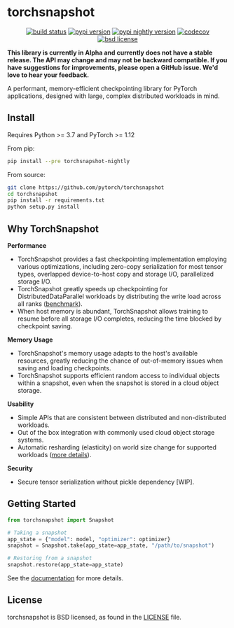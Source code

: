 # torchsnapshot

<p align="center">
<a href="https://github.com/pytorch/torchsnapshot/actions?query=branch%3Amain"><img src="https://img.shields.io/github/workflow/status/pytorch/torchsnapshot/Unit%20tests/main" alt="build status"></a>
<a href="https://pypi.org/project/torchsnapshot"><img src="https://img.shields.io/pypi/v/torchsnapshot" alt="pypi version"></a>
<a href="https://pypi.org/project/torchsnapshot-nightly"><img src="https://img.shields.io/pypi/v/torchsnapshot-nightly?label=nightly" alt="pypi nightly version"></a>
<a href="https://codecov.io/gh/pytorch/torchsnapshot"><img src="https://codecov.io/gh/pytorch/torchsnapshot/branch/main/graph/badge.svg?token=DR67Q6T7YF" alt="codecov"></a>
<a href="https://github.com/pytorch/torchsnapshot/blob/main/LICENSE"><img src="https://img.shields.io/pypi/l/torchsnapshot" alt="bsd license"></a>
</div>

**This library is currently in Alpha and currently does not have a stable release. The API may change and may not be backward compatible. If you have suggestions for improvements, please open a GitHub issue. We'd love to hear your feedback.**

A performant, memory-efficient checkpointing library for PyTorch applications, designed with large, complex distributed workloads in mind.


## Install

Requires Python >= 3.7 and PyTorch >= 1.12

From pip:

```bash
pip install --pre torchsnapshot-nightly
```

From source:

```bash
git clone https://github.com/pytorch/torchsnapshot
cd torchsnapshot
pip install -r requirements.txt
python setup.py install
```

## Why TorchSnapshot

**Performance**
- TorchSnapshot provides a fast checkpointing implementation employing various optimizations, including zero-copy serialization for most tensor types, overlapped device-to-host copy and storage I/O, parallelized storage I/O.
- TorchSnapshot greatly speeds up checkpointing for DistributedDataParallel workloads by distributing the write load across all ranks ([benchmark](https://github.com/pytorch/torchsnapshot/tree/main/benchmarks/ddp)).
- When host memory is abundant, TorchSnapshot allows training to resume before all storage I/O completes, reducing the time blocked by checkpoint saving.

**Memory Usage**
- TorchSnapshot's memory usage adapts to the host's available resources, greatly reducing the chance of out-of-memory issues when saving and loading checkpoints.
- TorchSnapshot supports efficient random access to individual objects within a snapshot, even when the snapshot is stored in a cloud object storage.

**Usability**
- Simple APIs that are consistent between distributed and non-distributed workloads.
- Out of the box integration with commonly used cloud object storage systems.
- Automatic resharding (elasticity) on world size change for supported workloads ([more details](https://pytorch.org/torchsnapshot/getting_started.html#elasticity-experimental)).

**Security**
- Secure tensor serialization without pickle dependency [WIP].


## Getting Started

```python
from torchsnapshot import Snapshot

# Taking a snapshot
app_state = {"model": model, "optimizer": optimizer}
snapshot = Snapshot.take(app_state=app_state, "/path/to/snapshot")

# Restoring from a snapshot
snapshot.restore(app_state=app_state)
```

See the [documentation](https://pytorch.org/torchsnapshot/getting_started.html) for more details.


## License

torchsnapshot is BSD licensed, as found in the [LICENSE](LICENSE) file.

